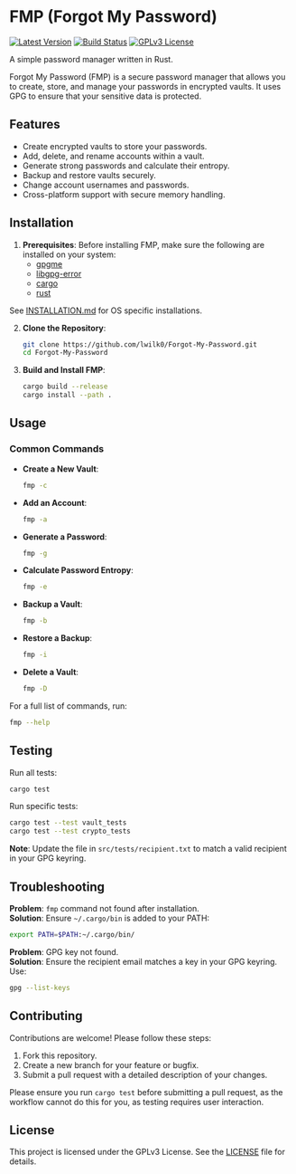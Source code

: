 # FMP (Forgot My Password)

[![Latest Version](https://img.shields.io/crates/v/forgot-my-password.svg?logo=rust)](https://crates.io/crates/forgot-my-password)
[![Build Status](https://github.com/lwilk0/Forgot-My-Password/actions/workflows/rust-ci.yml/badge.svg)](https://github.com/lwilk0/Forgot-My-Password/actions/workflows/rust-ci.yml)
[![GPLv3 License](https://img.shields.io/badge/license-GPLv3-red.svg)](https://github.com/lwilk0/Forgot-My-Password/blob/main/LICENSE)

A simple password manager written in Rust.

Forgot My Password (FMP) is a secure password manager that allows you to create, store, and manage your passwords in encrypted vaults. It uses GPG to ensure that your sensitive data is protected.

## Features

- Create encrypted vaults to store your passwords.
- Add, delete, and rename accounts within a vault.
- Generate strong passwords and calculate their entropy.
- Backup and restore vaults securely.
- Change account usernames and passwords.
- Cross-platform support with secure memory handling.

## Installation

1. **Prerequisites**:
   Before installing FMP, make sure the following are installed on your system:
   - [gpgme](https://gpgme.org/)
   - [libgpg-error](https://www.gnupg.org/software/libgpg-error/index.html)
   - [cargo](https://doc.rust-lang.org/cargo/getting-started/installation.html)
   - [rust](https://www.rust-lang.org/tools/install)

  See [INSTALLATION.md](https://github.com/lwilk0/Forgot-My-Password/blob/main/INSTALLATION.md) for OS specific installations.
  
2. **Clone the Repository**:
   ```bash
   git clone https://github.com/lwilk0/Forgot-My-Password.git
   cd Forgot-My-Password
   ```

3. **Build and Install FMP**:
   ```bash
   cargo build --release
   cargo install --path .
   ```

## Usage

### Common Commands

- **Create a New Vault**:
  ```bash
  fmp -c
  ```

- **Add an Account**:
  ```bash
  fmp -a
  ```

- **Generate a Password**:
  ```bash
  fmp -g
  ```

- **Calculate Password Entropy**:
  ```bash
  fmp -e
  ```

- **Backup a Vault**:
  ```bash
  fmp -b
  ```

- **Restore a Backup**:
  ```bash
  fmp -i
  ```

- **Delete a Vault**:
  ```bash
  fmp -D
  ```

For a full list of commands, run:
```bash
fmp --help
```

## Testing

Run all tests:
```bash
cargo test
```

Run specific tests:
```bash
cargo test --test vault_tests
cargo test --test crypto_tests
```

**Note**: Update the file in `src/tests/recipient.txt` to match a valid recipient in your GPG keyring.

## Troubleshooting

**Problem**: `fmp` command not found after installation.  
**Solution**: Ensure `~/.cargo/bin` is added to your PATH:
```bash
export PATH=$PATH:~/.cargo/bin/
```

**Problem**: GPG key not found.  
**Solution**: Ensure the recipient email matches a key in your GPG keyring. Use:
```bash
gpg --list-keys
```

## Contributing

Contributions are welcome! Please follow these steps:
1. Fork this repository.
2. Create a new branch for your feature or bugfix.
3. Submit a pull request with a detailed description of your changes.

Please ensure you run `cargo test` before submitting a pull request, as the workflow cannot do this for you, as testing requires user interaction.

## License

This project is licensed under the GPLv3 License. See the [LICENSE](LICENSE) file for details.
